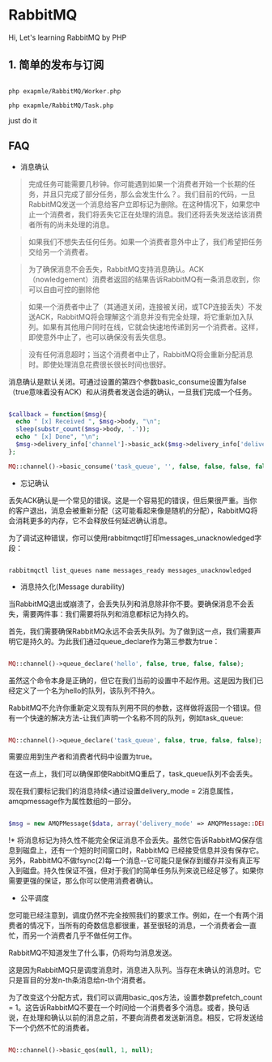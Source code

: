 # RabbitMQ

Hi, Let's learning RabbitMQ by PHP

## 1. 简单的发布与订阅

```shell

php exapmle/RabbitMQ/Worker.php

php exapmle/RabbitMQ/Task.php

```
just do it


## FAQ

* 消息确认

> 完成任务可能需要几秒钟。你可能遇到如果一个消费者开始一个长期的任务，并且只完成了部分任务，那么会发生什么？。我们目前的代码，一旦RabbitMQ发送一个消息给客户立即标记为删除。在这种情况下，如果您中止一个消费者，我们将丢失它正在处理的消息。我们还将丢失发送给该消费者所有的尚未处理的消息。

>  如果我们不想失去任何任务。如果一个消费者意外中止了，我们希望把任务交给另一个消费者。
  
>  为了确保消息不会丢失，RabbitMQ支持消息确认。ACK（nowledgement）消费者返回的结果告诉RabbitMQ有一条消息收到，你可以自由可控的删除他
  
>  如果一个消费者中止了（其通道关闭，连接被关闭，或TCP连接丢失）不发送ACK，RabbitMQ将会理解这个消息并没有完全处理，将它重新加入队列。如果有其他用户同时在线，它就会快速地传递到另一个消费者。这样，即使意外中止了，也可以确保没有丢失信息。
  
  
   
>  没有任何消息超时；当这个消费者中止了，RabbitMQ将会重新分配消息时。即使处理消息花费很长很长时间也很好。

消息确认是默认关闭。可通过设置的第四个参数basic_consume设置为false（true意味着没有ACK）和从消费者发送合适的确认，一旦我们完成一个任务。

```php

$callback = function($msg){
  echo " [x] Received ", $msg->body, "\n";
  sleep(substr_count($msg->body, '.'));
  echo " [x] Done", "\n";
  $msg->delivery_info['channel']->basic_ack($msg->delivery_info['delivery_tag']);
};

MQ::channel()->basic_consume('task_queue', '', false, false, false, false, $callback);

```

* 忘记确认


丢失ACK确认是一个常见的错误。这是一个容易犯的错误，但后果很严重。当你的客户退出，消息会被重新分配（这可能看起来像是随机的分配），RabbitMQ将会消耗更多的内存，它不会释放任何延迟确认消息。

为了调试这种错误，你可以使用rabbitmqctl打印messages_unacknowledged字段：

```shell

rabbitmqctl list_queues name messages_ready messages_unacknowledged

```

* 消息持久化(Message durability)

当RabbitMQ退出或崩溃了，会丢失队列和消息除非你不要。要确保消息不会丢失，需要两件事：我们需要将队列和消息都标记为持久的。
 
首先，我们需要确保RabbitMQ永远不会丢失队列。为了做到这一点，我们需要声明它是持久的。为此我们通过queue_declare作为第三参数为true：

```php

MQ::channel()->queue_declare('hello', false, true, false, false);

```

虽然这个命令本身是正确的，但它在我们当前的设置中不起作用。这是因为我们已经定义了一个名为hello的队列，该队列不持久。

RabbitMQ不允许你重新定义现有队列用不同的参数，这样做将返回一个错误。但有一个快速的解决方法-让我们声明一个名称不同的队列，例如task_queue:

```php

MQ::channel()->queue_declare('task_queue', false, true, false, false);

```

需要应用到生产者和消费者代码中设置为true。

在这一点上，我们可以确保即使RabbitMQ重启了，task_queue队列不会丢失。

现在我们要标记我们的消息持续<通过设置delivery_mode = 2消息属性，amqpmessage作为属性数组的一部分。

```php

$msg = new AMQPMessage($data, array('delivery_mode' => AMQPMessage::DELIVERY_MODE_PERSISTENT) );

```

!* 将消息标记为持久性不能完全保证消息不会丢失。虽然它告诉RabbitMQ保存信息到磁盘上，还有一个短的时间窗口时，RabbitMQ 已经接受信息并没有保存它。另外，RabbitMQ不做fsync(2)每一个消息--它可能只是保存到缓存并没有真正写入到磁盘。持久性保证不强，但对于我们的简单任务队列来说已经足够了。如果你需要更强的保证，那么你可以使用消费者确认。

* 公平调度

您可能已经注意到，调度仍然不完全按照我们的要求工作。例如，在一个有两个消费者的情况下，当所有的奇数信息都很重，甚至很轻的消息，一个消费者会一直忙，而另一个消费者几乎不做任何工作。

RabbitMQ不知道发生了什么事，仍将均匀消息发送。

这是因为RabbitMQ只是调度消息时，消息进入队列。当存在未确认的消息时。它只是盲目的分发n-th条消息给n-th个消费者。


为了改变这个分配方式，我们可以调用basic_qos方法，设置参数prefetch_count = 1。这告诉RabbitMQ不要在一个时间给一个消费者多个消息。或者，换句话说，在处理和确认以前的消息之前，不要向消费者发送新消息。相反，它将发送给下一个仍然不忙的消费者。

```php

MQ::channel()->basic_qos(null, 1, null);

```




